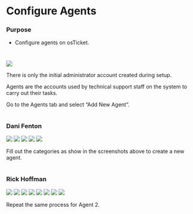 # Configure Agents

<h3>Purpose</h3>

- Configure agents on osTicket.
  
#
<img src="https://raw.githubusercontent.com/melisaaaaaaaaa-er/osticket-images/main/42.png"/>

There is only the initial administrator account created during setup.

Agents are the accounts used by technical support staff on the system to carry out their tasks.

Go to the Agents tab and select “Add New Agent”.

#
<h3>Dani Fenton</h3>

<img src="https://raw.githubusercontent.com/melisaaaaaaaaa-er/osticket-images/main/43.png"/>
<img src="https://raw.githubusercontent.com/melisaaaaaaaaa-er/osticket-images/main/44.png"/>
<img src="https://raw.githubusercontent.com/melisaaaaaaaaa-er/osticket-images/main/45.png"/>
<img src="https://raw.githubusercontent.com/melisaaaaaaaaa-er/osticket-images/main/46.png"/>
<img src="https://raw.githubusercontent.com/melisaaaaaaaaa-er/osticket-images/main/47.png"/>

Fill out the categories as show in the screenshots above to create a new agent.

#
<h3>Rick Hoffman</h3>

<img src="https://raw.githubusercontent.com/melisaaaaaaaaa-er/osticket-images/main/49.png"/>
<img src="https://raw.githubusercontent.com/melisaaaaaaaaa-er/osticket-images/main/50.png"/>
<img src="https://raw.githubusercontent.com/melisaaaaaaaaa-er/osticket-images/main/51.png"/>
<img src="https://raw.githubusercontent.com/melisaaaaaaaaa-er/osticket-images/main/52.png"/>
<img src="https://raw.githubusercontent.com/melisaaaaaaaaa-er/osticket-images/main/53.png"/>
<img src="https://raw.githubusercontent.com/melisaaaaaaaaa-er/osticket-images/main/54.png"/>
<img src="https://raw.githubusercontent.com/melisaaaaaaaaa-er/osticket-images/main/55.png"/>
<img src="https://raw.githubusercontent.com/melisaaaaaaaaa-er/osticket-images/main/56.png"/>

Repeat the same process for Agent 2.
